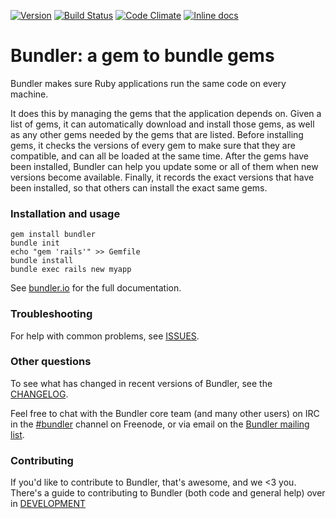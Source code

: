 [![Version     ](https://img.shields.io/gem/v/bundler.svg?style=flat)](https://rubygems.org/gems/bundler)
[![Build Status](https://img.shields.io/travis/bundler/bundler/master.svg?style=flat)](https://travis-ci.org/bundler/bundler)
[![Code Climate](https://img.shields.io/codeclimate/github/bundler/bundler.svg?style=flat)](https://codeclimate.com/github/bundler/bundler)
[![Inline docs ](http://inch-ci.org/github/bundler/bundler.svg?style=flat)](http://inch-ci.org/github/bundler/bundler)

# Bundler: a gem to bundle gems

Bundler makes sure Ruby applications run the same code on every machine.

It does this by managing the gems that the application depends on. Given a list of gems, it can automatically download and install those gems, as well as any other gems needed by the gems that are listed. Before installing gems, it checks the versions of every gem to make sure that they are compatible, and can all be loaded at the same time. After the gems have been installed, Bundler can help you update some or all of them when new versions become available. Finally, it records the exact versions that have been installed, so that others can install the exact same gems.

### Installation and usage

```
gem install bundler
bundle init
echo "gem 'rails'" >> Gemfile
bundle install
bundle exec rails new myapp
```

See [bundler.io](http://bundler.io) for the full documentation.

### Troubleshooting

For help with common problems, see [ISSUES](https://github.com/caratrb/carat/blob/master/ISSUES.md).

### Other questions

To see what has changed in recent versions of Bundler, see the [CHANGELOG](https://github.com/caratrb/carat/blob/master/CHANGELOG.md).

Feel free to chat with the Bundler core team (and many other users) on IRC in the  [#bundler](irc://irc.freenode.net/bundler) channel on Freenode, or via email on the [Bundler mailing list](http://groups.google.com/group/ruby-bundler).

### Contributing

If you'd like to contribute to Bundler, that's awesome, and we <3 you. There's a guide to contributing to Bundler (both code and general help) over in [DEVELOPMENT](https://github.com/caratrb/carat/blob/master/DEVELOPMENT.md)
